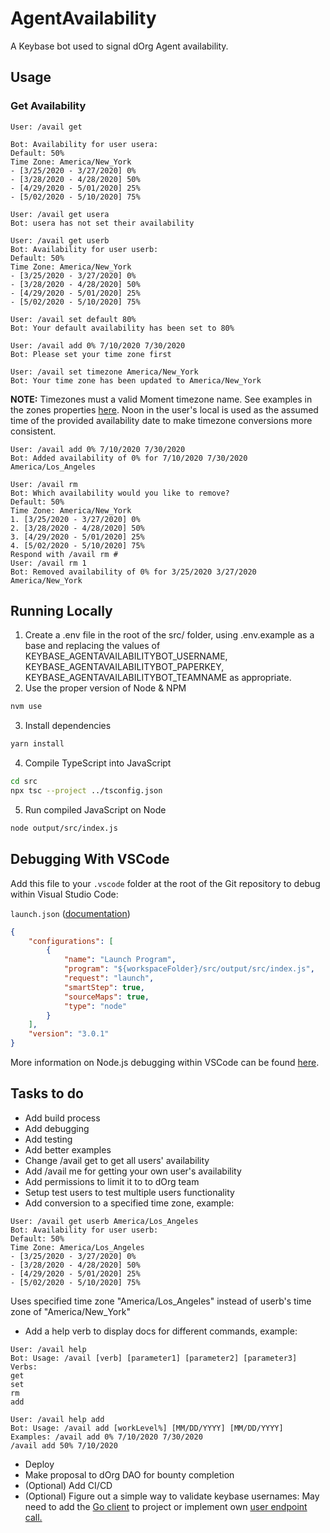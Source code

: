 # AgentAvailability

A Keybase bot used to signal dOrg Agent availability.

## Usage
### Get Availability
```
User: /avail get
```
```
Bot: Availability for user usera:
Default: 50%
Time Zone: America/New_York
- [3/25/2020 - 3/27/2020] 0%
- [3/28/2020 - 4/28/2020] 50%
- [4/29/2020 - 5/01/2020] 25%
- [5/02/2020 - 5/10/2020] 75%
```

```
User: /avail get usera
Bot: usera has not set their availability
```

```
User: /avail get userb
Bot: Availability for user userb:
Default: 50%
Time Zone: America/New_York
- [3/25/2020 - 3/27/2020] 0%
- [3/28/2020 - 4/28/2020] 50%
- [4/29/2020 - 5/01/2020] 25%
- [5/02/2020 - 5/10/2020] 75%
```

```
User: /avail set default 80%
Bot: Your default availability has been set to 80%
```

```
User: /avail add 0% 7/10/2020 7/30/2020
Bot: Please set your time zone first
```

```
User: /avail set timezone America/New_York
Bot: Your time zone has been updated to America/New_York
```

**NOTE:** Timezones must a valid Moment timezone name. 
See examples in the zones properties [here](https://github.com/moment/moment-timezone/blob/develop/data/meta/latest.json).
Noon in the user's local is used as the assumed time of the provided availability date to make timezone conversions more consistent.

```
User: /avail add 0% 7/10/2020 7/30/2020
Bot: Added availability of 0% for 7/10/2020 7/30/2020 America/Los_Angeles
```

```
User: /avail rm
Bot: Which availability would you like to remove?
Default: 50%
Time Zone: America/New_York
1. [3/25/2020 - 3/27/2020] 0%
2. [3/28/2020 - 4/28/2020] 50%
3. [4/29/2020 - 5/01/2020] 25%
4. [5/02/2020 - 5/10/2020] 75%
Respond with /avail rm #
User: /avail rm 1
Bot: Removed availability of 0% for 3/25/2020 3/27/2020 America/New_York
```

## Running Locally

1. Create a .env file in the root of the src/ folder, using .env.example as a base and replacing the values of 
KEYBASE_AGENTAVAILABILITYBOT_USERNAME, KEYBASE_AGENTAVAILABILITYBOT_PAPERKEY, KEYBASE_AGENTAVAILABILITYBOT_TEAMNAME as appropriate. 
2. Use the proper version of Node & NPM
```bash
nvm use
```
3. Install dependencies
```bash
yarn install
```
4. Compile TypeScript into JavaScript
```bash
cd src
npx tsc --project ../tsconfig.json
```
5. Run compiled JavaScript on Node
```bash
node output/src/index.js
```

## Debugging With VSCode

Add this file to your `.vscode` folder at the root of the Git repository to debug within Visual Studio Code:

`launch.json` ([documentation](https://go.microsoft.com/fwlink/?linkid=830387))  

```json
{
    "configurations": [
        {
            "name": "Launch Program",
            "program": "${workspaceFolder}/src/output/src/index.js",
            "request": "launch",
            "smartStep": true,
            "sourceMaps": true,
            "type": "node"
        }
    ],
    "version": "3.0.1"
}
```

More information on Node.js debugging within VSCode can be found [here](https://code.visualstudio.com/docs/nodejs/nodejs-debugging).

## Tasks to do
* Add build process
* Add debugging
* Add testing
* Add better examples
* Change /avail get to get all users' availability
* Add /avail me for getting your own user's availability
* Add permissions to limit it to to dOrg team
* Setup test users to test multiple users functionality
* Add conversion to a specified time zone, example:
```
User: /avail get userb America/Los_Angeles
Bot: Availability for user userb:
Default: 50%
Time Zone: America/Los_Angeles
- [3/25/2020 - 3/27/2020] 0%
- [3/28/2020 - 4/28/2020] 50%
- [4/29/2020 - 5/01/2020] 25%
- [5/02/2020 - 5/10/2020] 75%
```
Uses specified time zone "America/Los_Angeles" instead of userb's time zone of "America/New_York"
* Add a help verb to display docs for different commands, example: 
```
User: /avail help
Bot: Usage: /avail [verb] [parameter1] [parameter2] [parameter3]
Verbs:
get
set
rm
add
```
```
User: /avail help add
Bot: Usage: /avail add [workLevel%] [MM/DD/YYYY] [MM/DD/YYYY]
Examples: /avail add 0% 7/10/2020 7/30/2020
/avail add 50% 7/10/2020
```
* Deploy
* Make proposal to dOrg DAO for bounty completion
* (Optional) Add CI/CD
* (Optional) Figure out a simple way to validate keybase usernames:
May need to add the [Go client](https://github.com/keybase/client) to project or implement own [user endpoint call.](https://keybase.io/docs/api/1.0/call/user/lookup)
